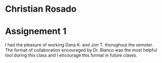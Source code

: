 # Christian Rosado


# Assignement 1 
I had the pleasure of working Dana K. and Jon T. thorughout the semster. The format of collaboration encouraged by Dr. Bianco was the most helpful tool during this class and I encourage this format in future clases. 
